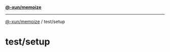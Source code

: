 [**@-xun/memoize**](../../README.md)

***

[@-xun/memoize](../../README.md) / test/setup

# test/setup
